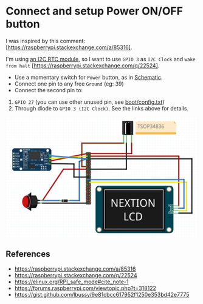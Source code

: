 # Connect and setup Power ON/OFF button

I was inspired by this comment: [https://raspberrypi.stackexchange.com/a/85316].

I'm using [an I2C RTC module](RTC.md), so I want to use `GPIO 3` as `I2C Clock` and `wake from halt` [https://raspberrypi.stackexchange.com/q/22524].

- Use a momentary switch for `Power` button, as in [Schematic](/media/Schematic.png).
- Connect one pin to any free `Ground` (eg: 39)
- Connect the second pin to:
1. `GPIO 27` (you can use other unused pin, see [boot/config.txt](files/boot/config.txt))
2. Through diode to `GPIO 3 (I2C Clock)`. See the links above for details.

![Schematic](/media/Schematic.png)

## References
- https://raspberrypi.stackexchange.com/a/85316
- https://raspberrypi.stackexchange.com/q/22524
- https://elinux.org/RPI_safe_mode#cite_note-1
- https://forums.raspberrypi.com/viewtopic.php?t=318122
- https://gist.github.com/lbussy/9e81cbcc617952f1250e353bd42e7775

